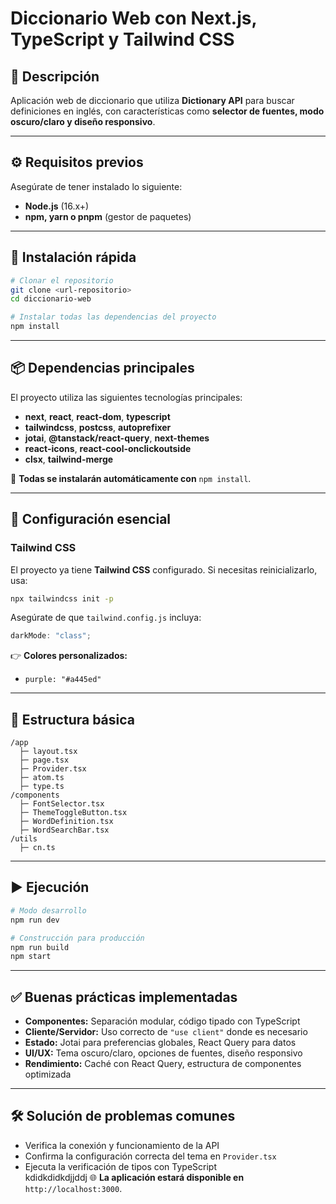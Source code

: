 # Diccionario Web con Next.js, TypeScript y Tailwind CSS

## 📌 Descripción

Aplicación web de diccionario que utiliza **Dictionary API** para buscar definiciones en inglés, con características como **selector de fuentes, modo oscuro/claro y diseño responsivo**.

---

## ⚙️ Requisitos previos

Asegúrate de tener instalado lo siguiente:

- **Node.js** (16.x+)
- **npm, yarn o pnpm** (gestor de paquetes)

---

## 🚀 Instalación rápida

```bash
# Clonar el repositorio
git clone <url-repositorio>
cd diccionario-web

# Instalar todas las dependencias del proyecto
npm install
```

---

## 📦 Dependencias principales

El proyecto utiliza las siguientes tecnologías principales:

- **next**, **react**, **react-dom**, **typescript**
- **tailwindcss**, **postcss**, **autoprefixer**
- **jotai**, **@tanstack/react-query**, **next-themes**
- **react-icons**, **react-cool-onclickoutside**
- **clsx**, **tailwind-merge**

🌟 **Todas se instalarán automáticamente con** `npm install`.

---

## 🎨 Configuración esencial

### Tailwind CSS

El proyecto ya tiene **Tailwind CSS** configurado. Si necesitas reinicializarlo, usa:

```bash
npx tailwindcss init -p
```

Asegúrate de que `tailwind.config.js` incluya:

```js
darkMode: "class";
```

👉 **Colores personalizados:**

- `purple: "#a445ed"`

---

## 📂 Estructura básica

```plaintext
/app
  ├─ layout.tsx
  ├─ page.tsx
  ├─ Provider.tsx
  ├─ atom.ts
  ├─ type.ts
/components
  ├─ FontSelector.tsx
  ├─ ThemeToggleButton.tsx
  ├─ WordDefinition.tsx
  ├─ WordSearchBar.tsx
/utils
  ├─ cn.ts
```

---

## ▶️ Ejecución

```bash
# Modo desarrollo
npm run dev

# Construcción para producción
npm run build
npm start
```

---

## ✅ Buenas prácticas implementadas

- **Componentes:** Separación modular, código tipado con TypeScript
- **Cliente/Servidor:** Uso correcto de `"use client"` donde es necesario
- **Estado:** Jotai para preferencias globales, React Query para datos
- **UI/UX:** Tema oscuro/claro, opciones de fuentes, diseño responsivo
- **Rendimiento:** Caché con React Query, estructura de componentes optimizada

---

## 🛠️ Solución de problemas comunes

- Verifica la conexión y funcionamiento de la API
- Confirma la configuración correcta del tema en `Provider.tsx`
- Ejecuta la verificación de tipos con TypeScript  
  kdidkdidkdjjddj
  🌐 **La aplicación estará disponible en** `http://localhost:3000`.
